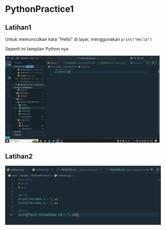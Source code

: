 # PythonPractice1


## Latihan1
Untuk memunculkan kata "Hello" di layar, menggunakan `print("Hello")`
<p> 
Seperti ini tampilan Python nya
</p>

<img src="image/sslat1.png" width="500">

## Latihan2

<img src="image/sslat2.png">
